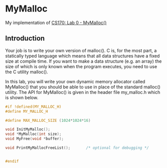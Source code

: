 # MyMalloc

My implementation of [CS170: Lab 0 - MyMalloc()](https://sites.cs.ucsb.edu/~rich/class/cs170/labs/lab1.malloc/)

## Introduction
Your job is to write your own version of malloc(). C is, for the most part, a statically typed language which means that all data structures have a fixed size at compile time. If you want to make a data structure (e.g. an array) the size of which is only known when the program executes, you need to use the C utility malloc().

In this lab, you will write your own dynamic memory allocator called MyMalloc() that you should be able to use in place of the standard malloc() utility. The API for MyMalloc() is given in the header file my_malloc.h which is shown below.

```c
#if !defined(MY_MALLOC_H)
#define MY_MALLOC_H

#define MAX_MALLOC_SIZE (1024*1024*16)

void InitMyMalloc();
void *MyMalloc(int size);
void MyFree(void *buffer);

void PrintMyMallocFreeList();		/* optional for debugging */


#endif
```